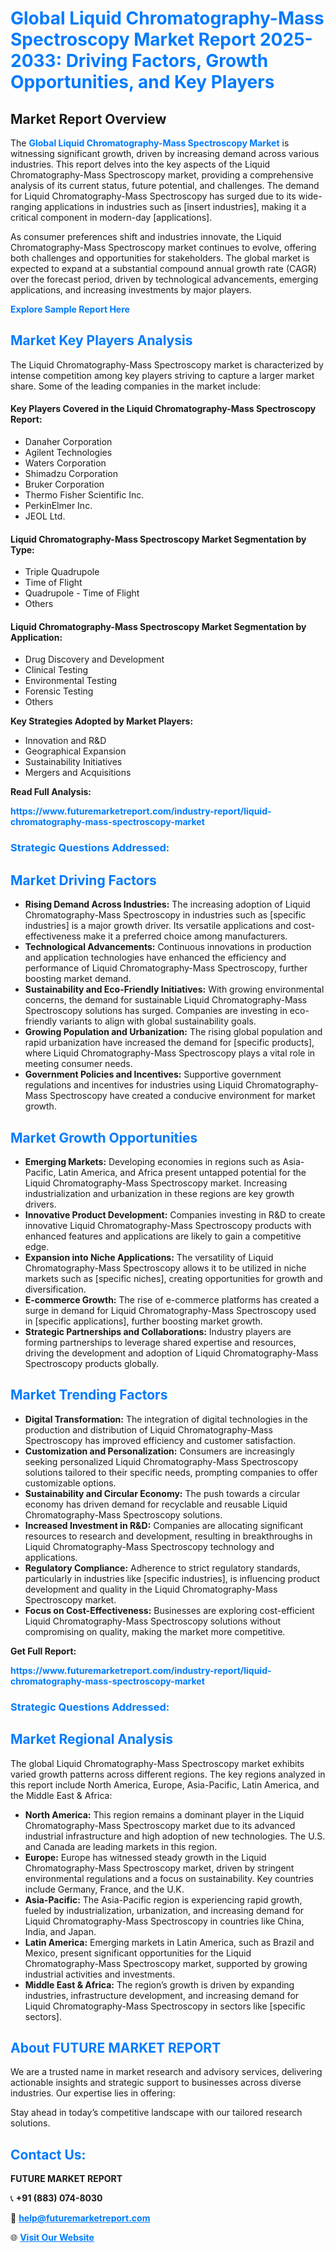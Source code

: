 <h1 style="color: #007BFF;">Global Liquid Chromatography-Mass Spectroscopy Market Report 2025-2033: Driving Factors, Growth Opportunities, and Key Players</h1>

<section id="overview">
<h2>Market Report Overview</h2>
<p>The <a href="https://www.futuremarketreport.com/industry-report/liquid-chromatography-mass-spectroscopy-market" style="color: #007BFF; text-decoration: none;"><strong>Global Liquid Chromatography-Mass Spectroscopy Market</strong></a> is witnessing significant growth, driven by increasing demand across various industries. This report delves into the key aspects of the Liquid Chromatography-Mass Spectroscopy market, providing a comprehensive analysis of its current status, future potential, and challenges. The demand for Liquid Chromatography-Mass Spectroscopy has surged due to its wide-ranging applications in industries such as [insert industries], making it a critical component in modern-day [applications].</p>
<p>As consumer preferences shift and industries innovate, the Liquid Chromatography-Mass Spectroscopy market continues to evolve, offering both challenges and opportunities for stakeholders. The global market is expected to expand at a substantial compound annual growth rate (CAGR) over the forecast period, driven by technological advancements, emerging applications, and increasing investments by major players.</p>
</section>

<section id="overview">
<p><a href="https://www.futuremarketreport.com/request-sample/reportId=85990" style="color: #007BFF; text-decoration: none;"><strong>Explore Sample Report Here</strong></a></p>
</section>

<section id="key-players">
<h2 style="color: #007BFF;">Market Key Players Analysis</h2>
<p>The Liquid Chromatography-Mass Spectroscopy market is characterized by intense competition among key players striving to capture a larger market share. Some of the leading companies in the market include:</p>
<h4>Key Players Covered in the Liquid Chromatography-Mass Spectroscopy Report:</h4>
<ul><li>Danaher Corporation</li><li>Agilent Technologies</li><li>Waters Corporation</li><li>Shimadzu Corporation</li><li>Bruker Corporation</li><li>Thermo Fisher Scientific Inc.</li><li>PerkinElmer Inc.</li><li>JEOL Ltd.</li></ul>
<h4>Liquid Chromatography-Mass Spectroscopy Market Segmentation by Type:</h4>
<ul><li>Triple Quadrupole</li><li>Time of Flight</li><li>Quadrupole - Time of Flight</li><li>Others</li></ul>

<h4>Liquid Chromatography-Mass Spectroscopy Market Segmentation by Application:</h4>
<ul><li>Drug Discovery and Development</li><li>Clinical Testing</li><li>Environmental Testing</li><li>Forensic Testing</li><li>Others</li></ul>
<p><strong>Key Strategies Adopted by Market Players:</strong></p>
<ul>
<li>Innovation and R&D</li>
<li>Geographical Expansion</li>
<li>Sustainability Initiatives</li>
<li>Mergers and Acquisitions</li>
</ul>
</section>

<section>
<p><strong>Read Full Analysis: </strong></p><a href="https://www.futuremarketreport.com/industry-report/liquid-chromatography-mass-spectroscopy-market" style="color: #007BFF; text-decoration: none;"><strong>https://www.futuremarketreport.com/industry-report/liquid-chromatography-mass-spectroscopy-market</strong></a>
<h3 style="color: #007BFF;">Strategic Questions Addressed:</h3>
</section>

<section id="driving-factors">
<h2 style="color: #007BFF;">Market Driving Factors</h2>
<ul>
<li><strong>Rising Demand Across Industries:</strong> The increasing adoption of Liquid Chromatography-Mass Spectroscopy in industries such as [specific industries] is a major growth driver. Its versatile applications and cost-effectiveness make it a preferred choice among manufacturers.</li>
<li><strong>Technological Advancements:</strong> Continuous innovations in production and application technologies have enhanced the efficiency and performance of Liquid Chromatography-Mass Spectroscopy, further boosting market demand.</li>
<li><strong>Sustainability and Eco-Friendly Initiatives:</strong> With growing environmental concerns, the demand for sustainable Liquid Chromatography-Mass Spectroscopy solutions has surged. Companies are investing in eco-friendly variants to align with global sustainability goals.</li>
<li><strong>Growing Population and Urbanization:</strong> The rising global population and rapid urbanization have increased the demand for [specific products], where Liquid Chromatography-Mass Spectroscopy plays a vital role in meeting consumer needs.</li>
<li><strong>Government Policies and Incentives:</strong> Supportive government regulations and incentives for industries using Liquid Chromatography-Mass Spectroscopy have created a conducive environment for market growth.</li>
</ul>
</section>

<section id="growth-opportunities">
<h2 style="color: #007BFF;">Market Growth Opportunities</h2>
<ul>
<li><strong>Emerging Markets:</strong> Developing economies in regions such as Asia-Pacific, Latin America, and Africa present untapped potential for the Liquid Chromatography-Mass Spectroscopy market. Increasing industrialization and urbanization in these regions are key growth drivers.</li>
<li><strong>Innovative Product Development:</strong> Companies investing in R&D to create innovative Liquid Chromatography-Mass Spectroscopy products with enhanced features and applications are likely to gain a competitive edge.</li>
<li><strong>Expansion into Niche Applications:</strong> The versatility of Liquid Chromatography-Mass Spectroscopy allows it to be utilized in niche markets such as [specific niches], creating opportunities for growth and diversification.</li>
<li><strong>E-commerce Growth:</strong> The rise of e-commerce platforms has created a surge in demand for Liquid Chromatography-Mass Spectroscopy used in [specific applications], further boosting market growth.</li>
<li><strong>Strategic Partnerships and Collaborations:</strong> Industry players are forming partnerships to leverage shared expertise and resources, driving the development and adoption of Liquid Chromatography-Mass Spectroscopy products globally.</li>
</ul>
</section>

<section id="trending-factors">
<h2 style="color: #007BFF;">Market Trending Factors</h2>
<ul>
<li><strong>Digital Transformation:</strong> The integration of digital technologies in the production and distribution of Liquid Chromatography-Mass Spectroscopy has improved efficiency and customer satisfaction.</li>
<li><strong>Customization and Personalization:</strong> Consumers are increasingly seeking personalized Liquid Chromatography-Mass Spectroscopy solutions tailored to their specific needs, prompting companies to offer customizable options.</li>
<li><strong>Sustainability and Circular Economy:</strong> The push towards a circular economy has driven demand for recyclable and reusable Liquid Chromatography-Mass Spectroscopy solutions.</li>
<li><strong>Increased Investment in R&D:</strong> Companies are allocating significant resources to research and development, resulting in breakthroughs in Liquid Chromatography-Mass Spectroscopy technology and applications.</li>
<li><strong>Regulatory Compliance:</strong> Adherence to strict regulatory standards, particularly in industries like [specific industries], is influencing product development and quality in the Liquid Chromatography-Mass Spectroscopy market.</li>
<li><strong>Focus on Cost-Effectiveness:</strong> Businesses are exploring cost-efficient Liquid Chromatography-Mass Spectroscopy solutions without compromising on quality, making the market more competitive.</li>
</ul>
</section>

<section>
<p><strong>Get Full Report: </strong></p><a href="https://www.futuremarketreport.com/industry-report/liquid-chromatography-mass-spectroscopy-market" style="color: #007BFF; text-decoration: none;"><strong>https://www.futuremarketreport.com/industry-report/liquid-chromatography-mass-spectroscopy-market</strong></a>
<h3 style="color: #007BFF;">Strategic Questions Addressed:</h3>
</section>


<section id="regional-analysis">
<h2 style="color: #007BFF;">Market Regional Analysis</h2>
<p>The global Liquid Chromatography-Mass Spectroscopy market exhibits varied growth patterns across different regions. The key regions analyzed in this report include North America, Europe, Asia-Pacific, Latin America, and the Middle East & Africa:</p>
<ul>
<li><strong>North America:</strong> This region remains a dominant player in the Liquid Chromatography-Mass Spectroscopy market due to its advanced industrial infrastructure and high adoption of new technologies. The U.S. and Canada are leading markets in this region.</li>
<li><strong>Europe:</strong> Europe has witnessed steady growth in the Liquid Chromatography-Mass Spectroscopy market, driven by stringent environmental regulations and a focus on sustainability. Key countries include Germany, France, and the U.K.</li>
<li><strong>Asia-Pacific:</strong> The Asia-Pacific region is experiencing rapid growth, fueled by industrialization, urbanization, and increasing demand for Liquid Chromatography-Mass Spectroscopy in countries like China, India, and Japan.</li>
<li><strong>Latin America:</strong> Emerging markets in Latin America, such as Brazil and Mexico, present significant opportunities for the Liquid Chromatography-Mass Spectroscopy market, supported by growing industrial activities and investments.</li>
<li><strong>Middle East & Africa:</strong> The region’s growth is driven by expanding industries, infrastructure development, and increasing demand for Liquid Chromatography-Mass Spectroscopy in sectors like [specific sectors].</li>
</ul>
</section>

<footer>
<h2 style="color: #007BFF;">About FUTURE MARKET REPORT</h2>
<p>We are a trusted name in market research and advisory services, delivering actionable insights and strategic support to businesses across diverse industries. Our expertise lies in offering:</p>

<p>Stay ahead in today’s competitive landscape with our tailored research solutions.</p>

<h2 style="color: #007BFF;">Contact Us:</h2>
<p><strong>FUTURE MARKET REPORT</strong></p>
<p>📞 <strong>+91 (883) 074-8030</strong></p>
<p>📧 <strong><a href="mailto:help@futuremarketreport.com" style="color: #007BFF;">help@futuremarketreport.com</a></strong></p>
<p>🌐 <strong><a href="https://www.futuremarketreport.com/" style="color: #007BFF;">Visit Our Website</a></strong></p>
</footer>